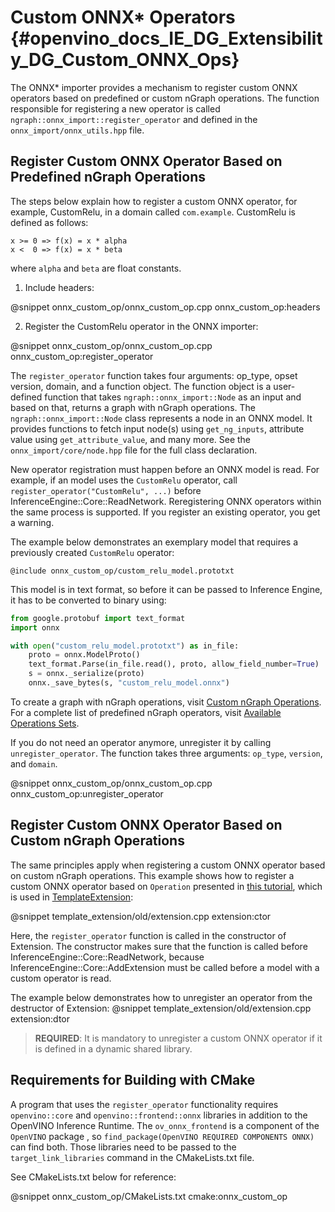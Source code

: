 # Custom ONNX* Operators {#openvino_docs_IE_DG_Extensibility_DG_Custom_ONNX_Ops}

The ONNX\* importer provides a mechanism to register custom ONNX operators based on predefined or custom nGraph operations.
The function responsible for registering a new operator is called `ngraph::onnx_import::register_operator` and defined in the `onnx_import/onnx_utils.hpp` file.

## Register Custom ONNX Operator Based on Predefined nGraph Operations

The steps below explain how to register a custom ONNX operator, for example, CustomRelu, in a domain called `com.example`.
CustomRelu is defined as follows:
```
x >= 0 => f(x) = x * alpha
x <  0 => f(x) = x * beta
```
where `alpha` and `beta` are float constants.

1. Include headers:

@snippet onnx_custom_op/onnx_custom_op.cpp onnx_custom_op:headers

2. Register the CustomRelu operator in the ONNX importer:

@snippet onnx_custom_op/onnx_custom_op.cpp onnx_custom_op:register_operator

The `register_operator` function takes four arguments: op_type, opset version, domain, and a function object.
The function object is a user-defined function that takes `ngraph::onnx_import::Node` as an input and based on that, returns a graph with nGraph operations.
The `ngraph::onnx_import::Node` class represents a node in an ONNX model. It provides functions to fetch input node(s) using `get_ng_inputs`, attribute value using `get_attribute_value`, and many more. See the `onnx_import/core/node.hpp` file for the full class declaration.

New operator registration must happen before an ONNX model is read. For example, if an model uses the `CustomRelu` operator, call `register_operator("CustomRelu", ...)` before InferenceEngine::Core::ReadNetwork.
Reregistering ONNX operators within the same process is supported. If you register an existing operator, you get a warning.

The example below demonstrates an exemplary model that requires a previously created `CustomRelu` operator:
```
@include onnx_custom_op/custom_relu_model.prototxt
```

This model is in text format, so before it can be passed to Inference Engine, it has to be converted to binary using:
```py
from google.protobuf import text_format
import onnx

with open("custom_relu_model.prototxt") as in_file:
    proto = onnx.ModelProto()
    text_format.Parse(in_file.read(), proto, allow_field_number=True)
    s = onnx._serialize(proto)
    onnx._save_bytes(s, "custom_relu_model.onnx")
```


To create a graph with nGraph operations, visit [Custom nGraph Operations](AddingNGraphOps.md).
For a complete list of predefined nGraph operators, visit [Available Operations Sets](../../ops/opset.md).

If you do not need an operator anymore, unregister it by calling `unregister_operator`. The function takes three arguments: `op_type`, `version`, and `domain`.

@snippet onnx_custom_op/onnx_custom_op.cpp onnx_custom_op:unregister_operator

## Register Custom ONNX Operator Based on Custom nGraph Operations

The same principles apply when registering a custom ONNX operator based on custom nGraph operations.
This example shows how to register a custom ONNX operator based on `Operation` presented in [this tutorial](AddingNGraphOps.md), which is used in [TemplateExtension](Extension.md):

@snippet template_extension/old/extension.cpp extension:ctor

Here, the `register_operator` function is called in the constructor of Extension. The constructor makes sure that the function is called before InferenceEngine::Core::ReadNetwork, because InferenceEngine::Core::AddExtension must be called before a model with a custom operator is read.

The example below demonstrates how to unregister an operator from the destructor of Extension:
@snippet template_extension/old/extension.cpp extension:dtor

> **REQUIRED**: It is mandatory to unregister a custom ONNX operator if it is defined in a dynamic shared library.

## Requirements for Building with CMake

A program that uses the `register_operator` functionality requires `openvino::core` and `openvino::frontend::onnx` libraries in addition to the OpenVINO Inference Runtime.
The `ov_onnx_frontend` is a component of the `OpenVINO` package , so `find_package(OpenVINO REQUIRED COMPONENTS ONNX)` can find both.
Those libraries need to be passed to the `target_link_libraries` command in the CMakeLists.txt file.

See CMakeLists.txt below for reference:

@snippet onnx_custom_op/CMakeLists.txt cmake:onnx_custom_op
